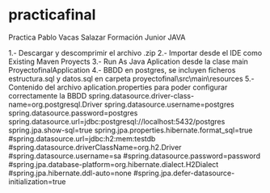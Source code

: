 # practicafinal
Practica Pablo Vacas Salazar Formación Junior JAVA

1.- Descargar y descomprimir el archivo .zip
2.- Importar desde el IDE como Existing Maven Proyects
3.- Run As Java Aplication desde la clase main ProyectofinalApplication 
4.- BBDD en postgres, se incluyen ficheros estructura.sql y datos.sql en carpeta proyectofinal\src\main\resources
5.- Contenido del archivo aplication.properties para poder configurar correctamente la BBDD
            spring.datasource.driver-class-name=org.postgresql.Driver
            spring.datasource.username=postgres
            spring.datasource.password=postgres
            spring.datasource.url=jdbc:postgresql://localhost:5432/postgres
            spring.jpa.show-sql=true
            spring.jpa.properties.hibernate.format_sql=true
            #spring.datasource.url=jdbc:h2:mem:testdb
            #spring.datasource.driverClassName=org.h2.Driver
            #spring.datasource.username=sa
            #spring.datasource.password=password
            #spring.jpa.database-platform=org.hibernate.dialect.H2Dialect
            #spring.jpa.hibernate.ddl-auto=none
            #spring.jpa.defer-datasource-initialization=true 
